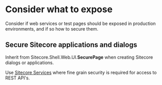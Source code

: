 # Consider what to expose

Consider if web services or test pages should be exposed in production environments, and if so how to secure them.

## Secure Sitecore applications and dialogs

Inherit from Sitecore.Shell.Web.UI.**SecurePage** when creating Sitecore dialogs or applications.

Use [Sitecore Services](https://sitecorecontextitem.wordpress.com/2015/01/07/what-is-sitecore-services-client/) where fine grain security is required for access to REST API's. 

